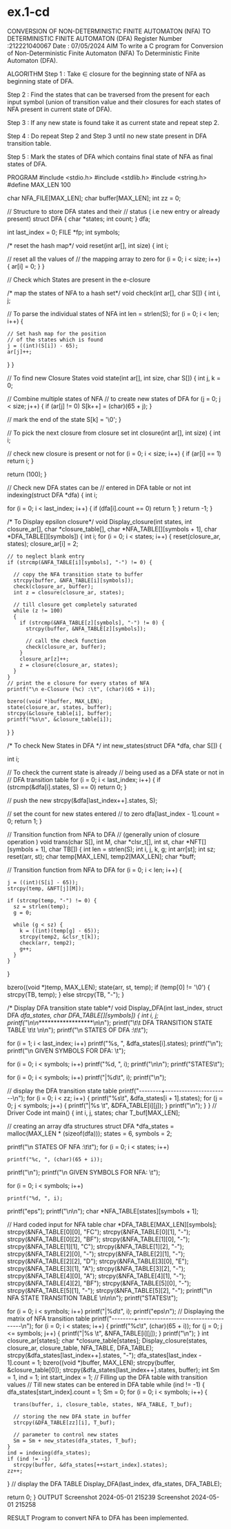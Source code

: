 # ex.1-cd
CONVERSION OF NON-DETERMINISTIC FINITE AUTOMATON (NFA) TO DETERMINISTIC FINITE AUTOMATON (DFA)
Register Number :212221040067
Date : 07/05/2024
AIM
To write a C program for Conversion of Non-Deterministic Finite Automaton (NFA) To Deterministic Finite Automaton (DFA).

ALGORITHM
Step 1 : Take ∈ closure for the beginning state of NFA as beginning state of DFA.

Step 2 : Find the states that can be traversed from the present for each input symbol (union of transition value and their closures for each states of NFA present in current state of DFA).

Step 3 : If any new state is found take it as current state and repeat step 2.

Step 4 : Do repeat Step 2 and Step 3 until no new state present in DFA transition table.

Step 5 : Mark the states of DFA which contains final state of NFA as final states of DFA.

PROGRAM
#include <stdio.h>
#include <stdlib.h>
#include <string.h>
#define MAX_LEN 100
 
char NFA_FILE[MAX_LEN];
char buffer[MAX_LEN];
int zz = 0;
 
// Structure to store DFA states and their
// status ( i.e new entry or already present)
struct DFA {
  char *states;
  int count;
} dfa;
 
int last_index = 0;
FILE *fp;
int symbols;
 
/* reset the hash map*/
void reset(int ar[], int size) {
  int i;
 
  // reset all the values of
  // the mapping array to zero
  for (i = 0; i < size; i++) {
    ar[i] = 0;
  }
}
 
// Check which States are present in the e-closure
 
/* map the states of NFA to a hash set*/
void check(int ar[], char S[]) {
  int i, j;
 
  // To parse the individual states of NFA
  int len = strlen(S);
  for (i = 0; i < len; i++) {
 
    // Set hash map for the position
    // of the states which is found
    j = ((int)(S[i]) - 65);
    ar[j]++;
  }
}
 
// To find new Closure States
void state(int ar[], int size, char S[]) {
  int j, k = 0;
 
  // Combine multiple states of NFA
  // to create new states of DFA
  for (j = 0; j < size; j++) {
    if (ar[j] != 0)
      S[k++] = (char)(65 + j);
  }
 
  // mark the end of the state
  S[k] = '\0';
}
 
// To pick the next closure from closure set
int closure(int ar[], int size) {
  int i;
 
  // check new closure is present or not
  for (i = 0; i < size; i++) {
    if (ar[i] == 1)
      return i;
  }


  return (100);
}
 
// Check new DFA states can be
// entered in DFA table or not
int indexing(struct DFA *dfa) {
  int i;
 
  for (i = 0; i < last_index; i++) {
    if (dfa[i].count == 0)
      return 1;
  }
  return -1;
}
 
/* To Display epsilon closure*/
void Display_closure(int states, int closure_ar[],
                     char *closure_table[],
                     char *NFA_TABLE[][symbols + 1],
                     char *DFA_TABLE[][symbols]) {
  int i;
  for (i = 0; i < states; i++) {
    reset(closure_ar, states);
    closure_ar[i] = 2;
 
    // to neglect blank entry
    if (strcmp(&NFA_TABLE[i][symbols], "-") != 0) {
 
      // copy the NFA transition state to buffer
      strcpy(buffer, &NFA_TABLE[i][symbols]);
      check(closure_ar, buffer);
      int z = closure(closure_ar, states);
 
      // till closure get completely saturated
      while (z != 100)
      {
        if (strcmp(&NFA_TABLE[z][symbols], "-") != 0) {
          strcpy(buffer, &NFA_TABLE[z][symbols]);
 
          // call the check function
          check(closure_ar, buffer);
        }
        closure_ar[z]++;
        z = closure(closure_ar, states);
      }
    }
    // print the e closure for every states of NFA
    printf("\n e-Closure (%c) :\t", (char)(65 + i));
 
    bzero((void *)buffer, MAX_LEN);
    state(closure_ar, states, buffer);
    strcpy(&closure_table[i], buffer);
    printf("%s\n", &closure_table[i]);
  }
}
 
/* To check New States in DFA */
int new_states(struct DFA *dfa, char S[]) {
 
  int i;
 
  // To check the current state is already
  // being used as a DFA state or not in
  // DFA transition table
  for (i = 0; i < last_index; i++) {
    if (strcmp(&dfa[i].states, S) == 0)
      return 0;
  }
 
  // push the new
  strcpy(&dfa[last_index++].states, S);
 
  // set the count for new states entered
  // to zero
  dfa[last_index - 1].count = 0;
  return 1;
}
 
// Transition function from NFA to DFA
// (generally union of closure operation )
void trans(char S[], int M, char *clsr_t[], int st,
               char *NFT[][symbols + 1], char TB[]) {
  int len = strlen(S);
  int i, j, k, g;
  int arr[st];
  int sz;
  reset(arr, st);
  char temp[MAX_LEN], temp2[MAX_LEN];
  char *buff;
 
  // Transition function from NFA to DFA
  for (i = 0; i < len; i++) {
 
    j = ((int)(S[i] - 65));
    strcpy(temp, &NFT[j][M]);
 
    if (strcmp(temp, "-") != 0) {
      sz = strlen(temp);
      g = 0;
 
      while (g < sz) {
        k = ((int)(temp[g] - 65));
        strcpy(temp2, &clsr_t[k]);
        check(arr, temp2);
        g++;
      }
    }
  }
 
  bzero((void *)temp, MAX_LEN);
  state(arr, st, temp);
  if (temp[0] != '\0') {
    strcpy(TB, temp);
  } else
    strcpy(TB, "-");
}
 
/* Display DFA transition state table*/
void Display_DFA(int last_index, struct DFA *dfa_states,
                 char *DFA_TABLE[][symbols]) {
  int i, j;
  printf("\n\n********************\n\n");
  printf("\t\t DFA TRANSITION STATE TABLE \t\t \n\n");
  printf("\n STATES OF DFA :\t\t");
 
  for (i = 1; i < last_index; i++)
    printf("%s, ", &dfa_states[i].states);
  printf("\n");
  printf("\n GIVEN SYMBOLS FOR DFA: \t");
 
  for (i = 0; i < symbols; i++)
    printf("%d, ", i);
  printf("\n\n");
  printf("STATES\t");
 
  for (i = 0; i < symbols; i++)
    printf("|%d\t", i);
  printf("\n");
 
  // display the DFA transition state table
  printf("--------+-----------------------\n");
  for (i = 0; i < zz; i++) {
    printf("%s\t", &dfa_states[i + 1].states);
    for (j = 0; j < symbols; j++) {
      printf("|%s \t", &DFA_TABLE[i][j]);
    }
    printf("\n");
  }
}
// Driver Code
int main() {
  int i, j, states;
  char T_buf[MAX_LEN];
 
  // creating an array dfa structures
  struct DFA *dfa_states = malloc(MAX_LEN * (sizeof(dfa)));
  states = 6, symbols = 2;
 
  printf("\n STATES OF NFA :\t\t");
  for (i = 0; i < states; i++)
 
    printf("%c, ", (char)(65 + i));
  printf("\n");
  printf("\n GIVEN SYMBOLS FOR NFA: \t");
 
  for (i = 0; i < symbols; i++)
 
    printf("%d, ", i);
  printf("eps");
  printf("\n\n");
  char *NFA_TABLE[states][symbols + 1];
 
  // Hard coded input for NFA table
  char *DFA_TABLE[MAX_LEN][symbols];
  strcpy(&NFA_TABLE[0][0], "FC");
  strcpy(&NFA_TABLE[0][1], "-");
  strcpy(&NFA_TABLE[0][2], "BF");
  strcpy(&NFA_TABLE[1][0], "-");
  strcpy(&NFA_TABLE[1][1], "C");
  strcpy(&NFA_TABLE[1][2], "-");
  strcpy(&NFA_TABLE[2][0], "-");
  strcpy(&NFA_TABLE[2][1], "-");
  strcpy(&NFA_TABLE[2][2], "D");
  strcpy(&NFA_TABLE[3][0], "E");
  strcpy(&NFA_TABLE[3][1], "A");
  strcpy(&NFA_TABLE[3][2], "-");
  strcpy(&NFA_TABLE[4][0], "A");
  strcpy(&NFA_TABLE[4][1], "-");
  strcpy(&NFA_TABLE[4][2], "BF");
  strcpy(&NFA_TABLE[5][0], "-");
  strcpy(&NFA_TABLE[5][1], "-");
  strcpy(&NFA_TABLE[5][2], "-");
  printf("\n NFA STATE TRANSITION TABLE \n\n\n");
  printf("STATES\t");
 
  for (i = 0; i < symbols; i++)
    printf("|%d\t", i);
  printf("eps\n");
   // Displaying the matrix of NFA transition table
  printf("--------+------------------------------------\n");
  for (i = 0; i < states; i++) {
    printf("%c\t", (char)(65 + i));
     for (j = 0; j <= symbols; j++) {
      printf("|%s \t", &NFA_TABLE[i][j]);
    }
    printf("\n");
  }
  int closure_ar[states];
  char *closure_table[states];
   Display_closure(states, closure_ar, closure_table, NFA_TABLE, DFA_TABLE);
  strcpy(&dfa_states[last_index++].states, "-");
   dfa_states[last_index - 1].count = 1;
  bzero((void *)buffer, MAX_LEN);
   strcpy(buffer, &closure_table[0]);
  strcpy(&dfa_states[last_index++].states, buffer);
   int Sm = 1, ind = 1;
  int start_index = 1;
   // Filling up the DFA table with transition values
  // Till new states can be entered in DFA table
  while (ind != -1) {
    dfa_states[start_index].count = 1;
    Sm = 0;
    for (i = 0; i < symbols; i++) {
 
      trans(buffer, i, closure_table, states, NFA_TABLE, T_buf);
 
      // storing the new DFA state in buffer
      strcpy(&DFA_TABLE[zz][i], T_buf);

      // parameter to control new states
      Sm = Sm + new_states(dfa_states, T_buf);
    }
    ind = indexing(dfa_states);
    if (ind != -1)
      strcpy(buffer, &dfa_states[++start_index].states);
    zz++;
  }
  // display the DFA TABLE
  Display_DFA(last_index, dfa_states, DFA_TABLE);
 
  return 0;
}
OUTPUT
Screenshot 2024-05-01 215239 Screenshot 2024-05-01 215258

RESULT
Program to convert NFA to DFA has been implemented.

